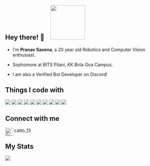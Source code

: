 ## Hey there! 👋 &nbsp;&nbsp;&nbsp;<img src="https://komarev.com/ghpvc/?username=Pranav-Saxena&style=flat&label=Profile+Views&color=blue" width="110">

- I'm **Pranav Saxena**, a 20 year old Robotics and Computer Vision enthusiast.
- Sophomore at BITS Pilani, KK Birla Goa Campus.

- I am also a Verified Bot Developer on Discord! 


## Things I code with
  ![](https://img.shields.io/badge/Code-Python-informational?style=flat&logo=python&logoColor=white&color=2bbc8a)
  ![](https://img.shields.io/badge/Code-Arduino-informational?style=flat&logo=arduino&logoColor=white&color=2bbc8a)
  ![](https://img.shields.io/badge/Database-MYSQL-informational?style=flat&logo=mysql&logoColor=white&color=2bbc8a)
  ![](https://img.shields.io/badge/Database-MongoDB-informational?style=flat&logo=mongodb&logoColor=white&color=2bbc8a)
  ![](https://img.shields.io/badge/Tools-Git-informational?style=flat&logo=git&logoColor=white&color=2bbc8a)
  ![](https://img.shields.io/badge/Tools-Github_Actions-informational?style=flat&logo=github-actions&logoColor=white&color=2bbc8a)
  ![](https://img.shields.io/badge/Editor-IntelliJ_IDEA-informational?style=flat&logo=intellij-idea&logoColor=white&color=2bbc8a)
  ![](https://img.shields.io/badge/Editor-VS_Code-informational?style=flat&logo=visualstudiocode&logoColor=white&color=2bbc8a)
  ![](https://img.shields.io/badge/Cloud-Digital_Ocean-informational?style=flat&logo=digitalocean&logoColor=white&color=2bbc8a)
  ![](https://img.shields.io/badge/OS-Windows-informational?style=flat&logo=windows&logoColor=white&color=2bbc8a)
                                
  
## Connect with me
  <img align="left" alt="Discord" width="26px" src="https://discord.com/assets/f8389ca1a741a115313bede9ac02e2c0.svg"/> catto_13
         
## My Stats
  ![](https://github-readme-stats.vercel.app/api?username=Pranav-Saxena&show_icons=true&theme=neon&rank_icon=github) 


